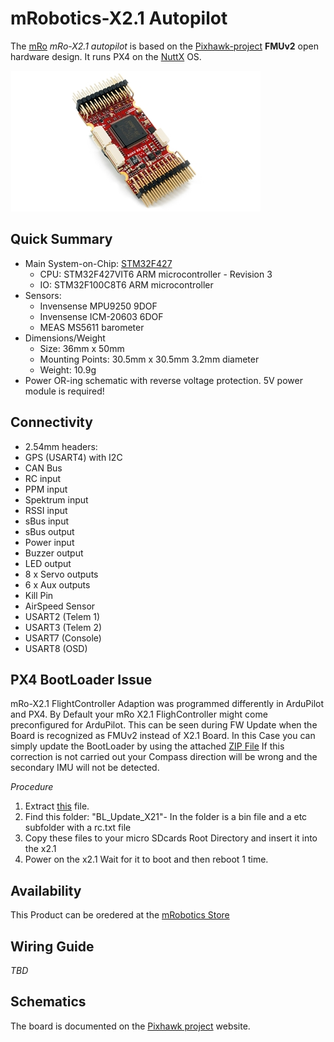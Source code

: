 # mRobotics-X2.1 Autopilot

The [mRo](http://www.mRobotics.io/) *mRo-X2.1 autopilot* is based on the [Pixhawk-project](https://pixhawk.org/) **FMUv2** open hardware design. It runs PX4 on the [NuttX](http://nuttx.org) OS.

![mRo X2.1](../../images/mRo-x2.1.jpg)

## Quick Summary

* Main System-on-Chip: [STM32F427](http://www.st.com/web/en/catalog/mmc/FM141/SC1169/SS1577/LN1789)
  * CPU: STM32F427VIT6 ARM microcontroller - Revision 3
  * IO: STM32F100C8T6 ARM microcontroller
* Sensors:
  * Invensense MPU9250 9DOF
  * Invensense ICM-20603 6DOF
  * MEAS MS5611 barometer
* Dimensions/Weight
  * Size: 36mm x 50mm
  * Mounting Points: 30.5mm x 30.5mm 3.2mm diameter
  * Weight: 10.9g
* Power OR-ing schematic with reverse voltage protection. 5V power module is required!

## Connectivity

* 2.54mm headers:
* GPS (USART4) with I2C
* CAN Bus
* RC input
* PPM input
* Spektrum input
* RSSI input
* sBus input
* sBus output
* Power input
* Buzzer output
* LED output
* 8 x Servo outputs
* 6 x Aux outputs
* Kill Pin
* AirSpeed Sensor
* USART2 (Telem 1)
* USART3 (Telem 2)
* USART7 (Console)
* USART8 (OSD)

## PX4 BootLoader Issue

mRo-X2.1 FlightController Adaption was programmed differently in ArduPilot and PX4.
By Default your mRo X2.1 FlighController might come preconfigured for ArduPilot. This 
can be seen during FW Update when the Board is recognized as FMUv2 instead of X2.1 Board.
In this Case you can simply update the BootLoader by using the attached [ZIP File](../../assets/hardware/BL_Update_X21.zip)
If this correction is not carried out your Compass direction will be wrong and the
secondary IMU will not be detected. 

*Procedure*
1. Extract [this](../../assets/hardware/BL_Update_X21.zip) file.
2. Find this folder: "BL_Update_X21"- In the folder is a bin file and a etc subfolder with a rc.txt file
3. Copy these files to your micro SDcards Root Directory and insert it into the x2.1
4. Power on the x2.1 Wait for it to boot and then reboot 1 time.

## Availability

This Product can be oredered at the [mRobotics Store](https://store.mrobotics.io/mRo-X2-1-Rev-2-p/mro-x2.1rv2-mr.htm)
 
## Wiring Guide

*TBD*

## Schematics

The board is documented on the [Pixhawk project](https://pixhawk.org/modules/pixhawk) website.

